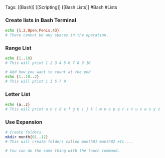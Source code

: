 Tags: [[Bash]] [[Scripting]] [[Bash Lists]] #Bash #Lists 

### Create lists in Bash Terminal 
```Bash
echo {1,2,Open,Penis,43}
# There cannot be any spaces in the operation. 
```

### Range List
```Bash
echo {1..10}
# This will print 1 2 3 4 5 6 7 8 9 10 

# Add how you want to count at the end
echo {1..10..2}
# This will print 1 3 5 7 9
```

### Letter List
```Bash
echo {a..z}
# This will print a b c d e f g h i j k l m n o p q r s t u v w x y z
```

### Use Expansion 
```Bash
# Create folders.
mkdir month{01..12} 
# This will create folders called month01 month02 etc....

# You can do the same thing with the touch command.
```

